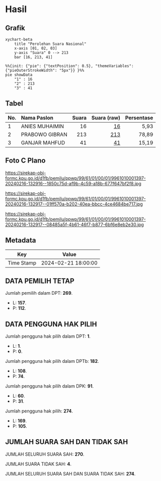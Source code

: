 # Hasil

## Grafik

```mermaid
xychart-beta
    title "Perolehan Suara Nasional"
    x-axis [01, 02, 03]
    y-axis "Suara" 0 --> 213
    bar [16, 213, 41]
```

```mermaid
%%{init: {"pie": {"textPosition": 0.5}, "themeVariables": {"pieOuterStrokeWidth": "5px"}} }%%
pie showData
    "1" : 16
    "2" : 213
    "3" : 41
```

## Tabel

| No. | Nama Paslon    | Suara | Suara (raw) | Persentase |
|:--- |:-------------- | -----:| -----------:| ----------:|
| 1   | ANIES MUHAIMIN | 16    | [16][p-1]   | 5,93       |
| 2   | PRABOWO GIBRAN | 213   | [213][p-2]  | 78,89      |
| 3   | GANJAR MAHFUD  | 41    | [41][p-3]   | 15,19      |


[p-1]: https://github.com/gigit-pemilu/pemilu-2024/blob/main/pilpres/hitung-suara/sub/99-luar-negeri/sub/61-kota-kinabalu-malaysia/sub/01-kota-kinabalu-malaysia/sub/0001-kota-kinabalu-malaysia/sub/397-ksk-386/sub/paslon-1.txt
[p-2]: https://github.com/gigit-pemilu/pemilu-2024/blob/main/pilpres/hitung-suara/sub/99-luar-negeri/sub/61-kota-kinabalu-malaysia/sub/01-kota-kinabalu-malaysia/sub/0001-kota-kinabalu-malaysia/sub/397-ksk-386/sub/paslon-2.txt
[p-3]: https://github.com/gigit-pemilu/pemilu-2024/blob/main/pilpres/hitung-suara/sub/99-luar-negeri/sub/61-kota-kinabalu-malaysia/sub/01-kota-kinabalu-malaysia/sub/0001-kota-kinabalu-malaysia/sub/397-ksk-386/sub/paslon-3.txt

## Foto C Plano

https://sirekap-obj-formc.kpu.go.id/d1fb/pemilu/ppwp/99/61/01/00/01/9961010001397-20240216-132916--1850c75d-af9b-4c59-a18b-677f647bf2f8.jpg

https://sirekap-obj-formc.kpu.go.id/d1fb/pemilu/ppwp/99/61/01/00/01/9961010001397-20240216-132917--01ff570a-b202-40ea-bbcc-4ce4684be717.jpg

https://sirekap-obj-formc.kpu.go.id/d1fb/pemilu/ppwp/99/61/01/00/01/9961010001397-20240216-132917--08485a5f-4b61-46f7-b877-6bf6e8eb2e30.jpg


## Metadata

| Key        | Value               |
| ---------- | ------------------- |
| Time Stamp | 2024-02-21 18:00:00 |


## DATA PEMILIH TETAP

Jumlah pemilih dalam DPT: **269**.
 * L: **157**.
 * P: **112**.

## DATA PENGGUNA HAK PILIH

Jumlah pengguna hak pilih dalam DPT: **1**.
 * L: **1**.
 * P: **0**.

Jumlah pengguna hak pilih dalam DPTb: **182**.
 * L: **108**.
 * P: **74**.

Jumlah pengguna hak pilih dalam DPK: **91**.
 * L: **60**.
 * P: **31**.

Jumlah pengguna hak pilih: **274**.
 * L: **169**.
 * P: **105**.

## JUMLAH SUARA SAH DAN TIDAK SAH

JUMLAH SELURUH SUARA SAH: **270**.

JUMLAH SUARA TIDAK SAH: **4**.

JUMLAH SELURUH SUARA SAH DAN SUARA TIDAK SAH: **274**.


